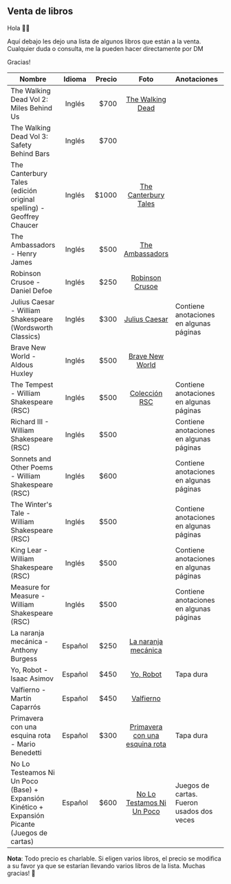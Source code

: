 ## Venta de libros

Hola 👋🏻

Aquí debajo les dejo una lista de algunos libros que están a la venta. Cualquier duda o consulta, me la pueden hacer directamente por DM

Gracias!

| Nombre                                                              | Idioma  | Precio |                                     Foto                                     | Anotaciones                             | Estado     |
|---------------------------------------------------------------------|:---------:|-------:|:----------------------------------------------------------------------------:|-----------------------------------------|------------|
| The Walking Dead Vol 2: Miles Behind Us                             | Inglés  |  $700 |               [The Walking Dead](https://raw.githubusercontent.com/dunno555/dunno555.github.io/main/assets/the_walking_dead.jpg)               |                                         | Disponible |
| The Walking Dead Vol 3: Safety Behind Bars                          | Inglés  |  $700 |                                                                              |                                         | Disponible |
| The Canterbury Tales (edición original spelling) - Geoffrey Chaucer | Inglés  |  $1000 |           [The Canterbury Tales](https://raw.githubusercontent.com/dunno555/dunno555.github.io/main/assets/the_canterbury_tales.jpg)           |                                         | Disponible |
| The Ambassadors - Henry James                                       | Inglés  |  $500 |                [The Ambassadors](https://raw.githubusercontent.com/dunno555/dunno555.github.io/main/assets/the_ambassadors.jpg)                |                                         | Disponible |
| Robinson Crusoe - Daniel Defoe                                      | Inglés  |   $250 |                [Robinson Crusoe](https://raw.githubusercontent.com/dunno555/dunno555.github.io/main/assets/robinson_crusoe.jpg)                |                                         | Disponible |
| Julius Caesar - William Shakespeare (Wordsworth Classics)           | Inglés  |   $300 |                  [Julius Caesar](https://raw.githubusercontent.com/dunno555/dunno555.github.io/main/assets/julius_caesar.jpg)                  | Contiene anotaciones en algunas páginas | Disponible |
| Brave New World - Aldous Huxley                                     | Inglés  |   $500 |                [Brave New World](https://raw.githubusercontent.com/dunno555/dunno555.github.io/main/assets/brave_new_world.jpg)                |                                         | Disponible |
| The Tempest - William Shakespeare (RSC)                             | Inglés  |  $500 |                  [Colección RSC](https://raw.githubusercontent.com/dunno555/dunno555.github.io/main/assets/shakespeare_rsc.jpg)                  | Contiene anotaciones en algunas páginas | Disponible |
| Richard III - William Shakespeare (RSC)                             | Inglés  |  $500 |                                                                              | Contiene anotaciones en algunas páginas | Disponible |
| Sonnets and Other Poems - William Shakespeare (RSC)                 | Inglés  |  $600 |                                                                              | Contiene anotaciones en algunas páginas | Disponible |
| The Winter's Tale - William Shakespeare (RSC)                       | Inglés  |  $500 |                                                                              | Contiene anotaciones en algunas páginas | Disponible |
| King Lear - William Shakespeare (RSC)                               | Inglés  |  $500 |                                                                              | Contiene anotaciones en algunas páginas | Disponible |
| Measure for Measure - William Shakespeare (RSC)                     | Inglés  |  $500 |                                                                              | Contiene anotaciones en algunas páginas | Disponible |
| La naranja mecánica - Anthony Burgess                               | Español |   $250 |            [La naranja mecánica](https://raw.githubusercontent.com/dunno555/dunno555.github.io/main/assets/la_naranja_mecanica.jpg)            |                                         | Disponible |
| Yo, Robot - Isaac Asimov                                            | Español |  $450 |                       [Yo, Robot](https://raw.githubusercontent.com/dunno555/dunno555.github.io/main/assets/yo_robot.jpg)                      | Tapa dura                               | Disponible |
| Valfierno - Martín Caparrós                                         | Español |  $450 |                      [Valfierno](https://raw.githubusercontent.com/dunno555/dunno555.github.io/main/assets/valfierno.jpg)                      |                                         | Disponible |
| Primavera con una esquina rota - Mario Benedetti                    | Español |   $300 | [Primavera con una esquina rota](https://raw.githubusercontent.com/dunno555/dunno555.github.io/main/assets/primavera_con_una_esquina_rota.jpg) | Tapa dura                               | Disponible |
| No Lo Testeamos Ni Un Poco (Base) + Expansión Kinético + Expansión Picante (Juegos de cartas)                    | Español |   $600 | [No Lo Testamos Ni Un Poco](https://raw.githubusercontent.com/dunno555/dunno555.github.io/main/assets/primavera_con_una_esquina_rota.jpg) | Juegos de cartas. Fueron usados dos veces                               | Disponible |

**Nota**: Todo precio es charlable. Si eligen varios libros, el precio se modifica a su favor ya que se estarían llevando varios libros de la lista. Muchas gracias! 🙂
